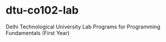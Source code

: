 # dtu-co102-lab
Delhi Technological University Lab Programs for Programming Fundamentals (First Year)
